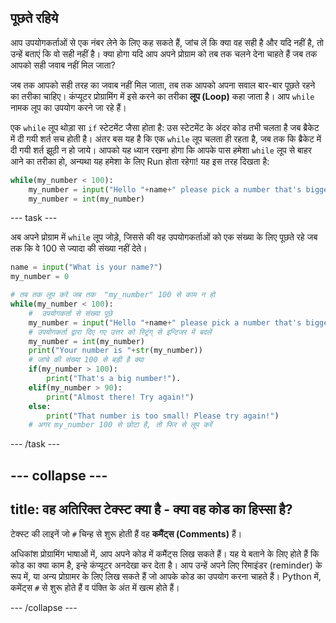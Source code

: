 ## पूछते रहिये

आप उपयोगकर्ताओं से एक नंबर लेने के लिए कह सकते हैं, जांच लें कि क्या वह सही है और यदि नहीं है, तो उन्हें बताएं कि वो सही नहीं है। क्या होगा यदि आप अपने प्रोग्राम को तब तक चलने देना चाहते हैं जब तक आपको सही जवाब नहीं मिल जाता?

जब तक आपको सही तरह का जवाब नहीं मिल जाता, तब तक आपको अपना सवाल बार-बार पूछते रहने का तरीका चाहिए। कंप्यूटर प्रोग्रामिंग में इसे करने का तरीका **लूप (Loop)** कहा जाता है। आप `while` नामक लूप का उपयोग करने जा रहे हैं।

एक `while` लूप थोड़ा सा `if` स्टेटमेंट जैसा होता है: उस स्टेटमेंट के अंदर कोड तभी चलता है जब ब्रैकेट में दी गयी शर्त सच होती है। अंतर बस यह है कि एक `while` लूप चलता ही रहता है, जब तक कि ब्रैकेट में दी गयी शर्त झूठी न हो जाये। आपको यह ध्यान रखना होगा कि आपके पास हमेशा `while` लूप से बाहर आने का तरीका हो, अन्यथा यह हमेशा के लिए Run होता रहेगा! यह इस तरह दिखता है:

```python
while(my_number < 100):
    my_number = input("Hello "+name+" please pick a number that's bigger than 100")
    my_number = int(my_number)
```

--- task ---

अब अपने प्रोग्राम में `while` लूप जोड़े, जिससे की वह उपयोगकर्ताओं को एक संख्या के लिए पूछते रहे जब तक कि वे 100 से ज्यादा की संख्या नहीं देते।

```python
name = input("What is your name?")
my_number = 0

# तब तक लूप करे जब तक  "my_number" 100 से काम न हो 
while(my_number < 100):
    #  उपयोगकर्ता से संख्या पूछे 
    my_number = input("Hello "+name+" please pick a number that's bigger than 100")
    # उपयोगकर्ता द्वारा दिए गए उत्तर को स्ट्रिंग् से इन्टिजर में बदलें 
    my_number = int(my_number)
    print("Your number is "+str(my_number))
    # जांचे की संख्या 100 से बड़ी है क्या 
    if(my_number > 100):
        print("That's a big number!").
    elif(my_number > 90):
        print("Almost there! Try again!")
    else:
        print("That number is too small! Please try again!")
    # अगर my_number 100 से छोटा है, तो फिर से लूप करें
```

--- /task ---

--- collapse ---
---
title: वह अतिरिक्त टेक्स्ट क्या है - क्या वह कोड का हिस्सा है?
---

टेक्स्ट की लाइनें जो `#` चिन्ह से शुरू होती हैं वह **कमैंट्स (Comments)** हैं।

अधिकांश प्रोग्रामिंग भाषाओं में, आप अपने कोड में कमैंट्स लिख सकते हैं। यह ये बताने के लिए होते हैं कि कोड का क्या काम है, इन्हे कंप्यूटर अनदेखा कर देता है। आप उन्हें अपने लिए रिमाइंडर (reminder) के रूप में, या अन्य प्रोग्रामर के लिए लिख सकते हैं जो आपके कोड का उपयोग करना चाहते हैं। Python में, कमेंट्स ` # ` से शुरू होते हैं व पंक्ति के अंत में खत्म होते हैं।

--- /collapse ---
